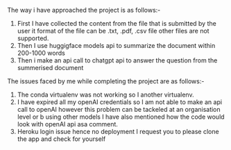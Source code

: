 The way i have approached the project is as follows:-
1. First I have collected the content from the file that is submitted by the user it format of the file can be .txt, .pdf, .csv file other files are not supported.
2. Then I use huggigface models api to summarize the document within 200-1000 words
3. Then i make an api call to chatgpt api to answer the question from the summerised document

The issues faced by me while completing the project are as follows:-
1. The conda virtualenv was not working so I another virtualenv.
2. I have expired all my openAI credentials so I am not able to make an api call to openAI however this problem can be tackeled at an organisation level or b using other models I have also mentioned how the code would look with openAI api asa comment.
3. Heroku login issue hence no deployment I request you to please clone the app and check for yourself
